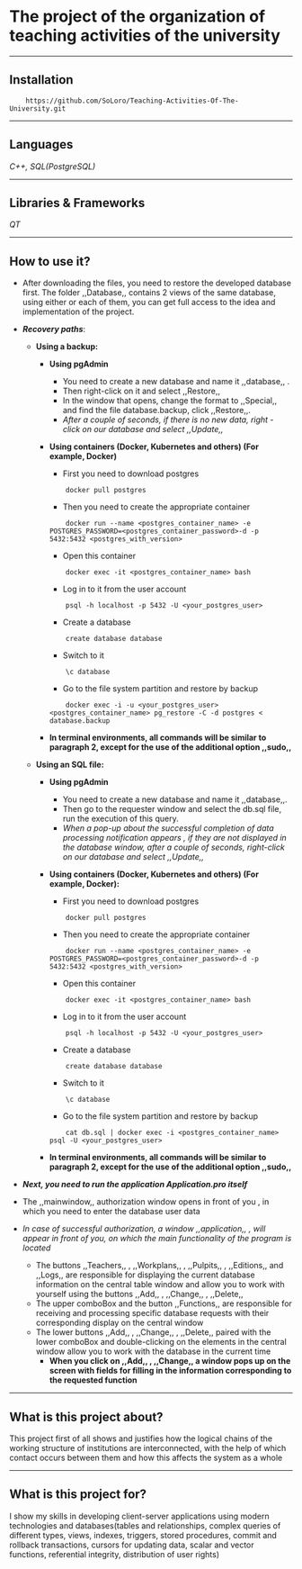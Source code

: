 # The project of the organization of teaching activities of the university
____
## Installation
```
    https://github.com/SoLoro/Teaching-Activities-Of-The-University.git
```
____
## Languages
*C++, SQL(PostgreSQL)*
____
## Libraries & Frameworks
*QT*
____
## How to use it?
- After downloading the files, you need to restore the developed database first. The folder ,,Database,, contains 2 views of the same database, using either or each of them, you can get full access to the idea and implementation of the project.
- ___Recovery paths___:

    - **Using a backup:**
 
        - **Using pgAdmin**
     
            - You need to create a new database and name it ,,database,, .
            - Then right-click on it and select ,,Restore,,
            - In the window that opens, change the format to ,,Special,, and find the file database.backup, click ,,Restore,,.
            - *After a couple of seconds, if there is no new data, right - click on our database and select ,,Update,,*
        
        - **Using containers (Docker, Kubernetes and others) (For example, Docker)**

            - First you need to download postgres 
            ```
                docker pull postgres
            ```
            - Then you need to create the appropriate container
            ```
                docker run --name <postgres_container_name> -e  POSTGRES_PASSWORD=<postgres_container_password>-d -p 5432:5432 <postgres_with_version>
            ```
            - Open this container
            ```
                docker exec -it <postgres_container_name> bash 
            ```
            - Log in to it from the user account
            ```
                psql -h localhost -p 5432 -U <your_postgres_user>
            ```
            - Create a database
            ```
                create database database
            ```
            - Switch to it
            ```
                \c database
            ```
            - Go to the file system partition and restore by backup
            ```
                docker exec -i -u <your_postgres_user> <postgres_container_name> pg_restore -C -d postgres < database.backup
            ```
            
        - **In terminal environments, all commands will be similar to paragraph 2, except for the use of the additional option ,,sudo,,**
       
    - **Using an SQL file:**
   
        - **Using pgAdmin**
       
            - You need to create a new database and name it ,,database,,.
            - Then go to the requester window and select the db.sql file, run the execution of this query.
            - *When a pop-up about the successful completion of data processing notification appears , if they are not displayed in the database window, after a couple of seconds, right-click on our database and select ,,Update,,*
           
        - **Using containers (Docker, Kubernetes and others) (For example, Docker):**
       
            - First you need to download postgres 
            ```
                docker pull postgres
            ```
            - Then you need to create the appropriate container
            ```
                docker run --name <postgres_container_name> -e  POSTGRES_PASSWORD=<postgres_container_password>-d -p 5432:5432 <postgres_with_version>
            ```
            - Open this container
            ```
                docker exec -it <postgres_container_name> bash 
            ```
            - Log in to it from the user account
            ```
                psql -h localhost -p 5432 -U <your_postgres_user>
            ```
            - Create a database
            ```
                create database database
            ```
            - Switch to it
            ```
                \c database
            ```
            - Go to the file system partition and restore by backup
            ```
                cat db.sql | docker exec -i <postgres_container_name> psql -U <your_postgres_user>
            ```
           
        - **In terminal environments, all commands will be similar to paragraph 2, except for the use of the additional option ,,sudo,,**
        
- ___Next, you need to run the application Application.pro itself___
- The ,,mainwindow,, authorization window opens in front of you , in which you need to enter the database user data
- *In case of successful authorization, a window ,,application,, , will appear in front of you, on which the main functionality of the program is located*
    - The buttons ,,Teachers,, , ,,Workplans,, , ,,Pulpits,, , ,,Editions,, and ,,Logs,, are responsible for displaying the current database information on the central table window and allow you to work with yourself using the buttons ,,Add,, , ,,Change,, , ,,Delete,,
    - The upper comboBox and the button ,,Functions,, are responsible for receiving and processing specific database requests with their corresponding display on the central window
    - The lower buttons ,,Add,, , ,,Change,, , ,,Delete,, paired with the lower comboBox and double-clicking on the elements in the central window allow you to work with the database in the current time
        - **When you click on ,,Add,, , ,,Change,, a window pops up on the screen with fields for filling in the information corresponding to the requested function**

____
## What is this project about?
This project first of all shows and justifies how the logical chains of the working structure of institutions are interconnected, with the help of which contact occurs between them and how this affects the system as a whole
____
## What is this project for?
I show my skills in developing client-server applications using modern technologies and databases(tables and relationships, complex queries of different types, views, indexes, triggers, stored procedures, commit and rollback transactions, cursors for updating data, scalar and vector functions, referential integrity, distribution of user rights)
   
